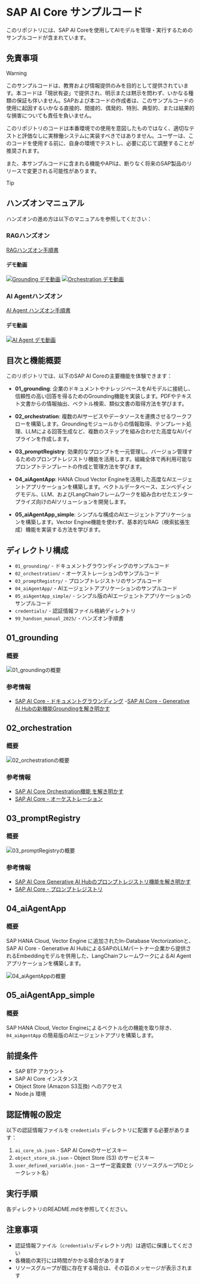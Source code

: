 # SAP AI Core サンプルコード

このリポジトリには、SAP AI Coreを使用してAIモデルを管理・実行するためのサンプルコードが含まれています。

## 免責事項

> [!WARNING]
> このサンプルコードは、教育および情報提供のみを目的として提供されています。本コードは「現状有姿」で提供され、明示または黙示を問わず、いかなる種類の保証も伴いません。SAPおよび本コードの作成者は、このサンプルコードの使用に起因するいかなる直接的、間接的、偶発的、特別、典型的、または結果的な損害についても責任を負いません。
>
> このリポジトリのコードは本番環境での使用を意図したものではなく、適切なテストと評価なしに実稼働システムに実装すべきではありません。ユーザーは、このコードを使用する前に、自身の環境でテストし、必要に応じて調整することが推奨されます。
>
> また、本サンプルコードに含まれる機能やAPIは、断りなく将来のSAP製品のリリースで変更される可能性があります。


> [!TIP]
> ## ハンズオンマニュアル
>
> ハンズオンの進め方は以下のマニュアルを参照してください：
>
> ### RAGハンズオン
> [RAGハンズオン手順書](99_handson_manual_2025/01_SAPAICore_RAG/README.md)
>
> #### デモ動画
> [![Grounding デモ動画](https://img.youtube.com/vi/vExXOQprhXk/0.jpg)](https://youtu.be/vExXOQprhXk)
> [![Orchestration デモ動画](https://img.youtube.com/vi/crbT2v8LVlU/0.jpg)](https://youtu.be/crbT2v8LVlU)
>
> ### AI Agentハンズオン
> [AI Agent ハンズオン手順書](99_handson_manual_2025/02_AIAgent_on_BTP/README.md)
>
> #### デモ動画
> [![AI Agent デモ動画](https://img.youtube.com/vi/U7Z9AH0B458/0.jpg)](https://youtu.be/U7Z9AH0B458)

## 目次と機能概要

このリポジトリでは、以下のSAP AI Coreの主要機能を体験できます：

- **01_grounding**: 企業のドキュメントやナレッジベースをAIモデルに接続し、信頼性の高い回答を得るためのGrounding機能を実装します。PDFやテキスト文書からの情報抽出、ベクトル検索、類似文書の取得方法を学びます。

- **02_orchestration**: 複数のAIサービスやデータソースを連携させるワークフローを構築します。Groundingモジュールからの情報取得、テンプレート処理、LLMによる回答生成など、複数のステップを組み合わせた高度なAIパイプラインを作成します。

- **03_promptRegistry**: 効果的なプロンプトを一元管理し、バージョン管理するためのプロンプトレジストリ機能を活用します。組織全体で再利用可能なプロンプトテンプレートの作成と管理方法を学びます。

- **04_aiAgentApp**: HANA Cloud Vector Engineを活用した高度なAIエージェントアプリケーションを構築します。ベクトルデータベース、エンべディングモデル、LLM、およびLangChainフレームワークを組み合わせたエンタープライズ向けのAIソリューションを開発します。

- **05_aiAgentApp_simple**: シンプルな構成のAIエージェントアプリケーションを構築します。Vector Engine機能を使わず、基本的なRAG（検索拡張生成）機能を実装する方法を学びます。

## ディレクトリ構成

- `01_grounding/` - ドキュメントグラウンディングのサンプルコード
- `02_orchestration/` - オーケストレーションのサンプルコード
- `03_promptRegistry/` - プロンプトレジストリのサンプルコード
- `04_aiAgentApp/` - AIエージェントアプリケーションのサンプルコード
- `05_aiAgentApp_simple/` - シンプル版のAIエージェントアプリケーションのサンプルコード
- `credentials/` - 認証情報ファイル格納ディレクトリ
- `99_handson_manual_2025/` - ハンズオン手順書

## 01_grounding
### 概要
![01_groundingの概要](01_grounding/assets/00_grounding_overview.png)

### 参考情報
- [SAP AI Core - ドキュメントグラウンディング](https://help.sap.com/docs/sap-ai-core/sap-ai-core-service-guide/document-grounding)
-[SAP AI Core - Generative AI Hubの新機能Groundingを解き明かす](https://community.sap.com/t5/technology-blogs-by-sap/sap-ai-core-generative-ai-hub%E3%81%AE%E6%96%B0%E6%A9%9F%E8%83%BDgrounding%E3%82%92%E8%A7%A3%E3%81%8D%E6%98%8E%E3%81%8B%E3%81%99/ba-p/14065096)

## 02_orchestration
### 概要
![02_orchestrationの概要](02_orchestration/assets/00_orchestration_overview.png)

### 参考情報
- [SAP AI Core Orchestration機能 を解き明かす](https://community.sap.com/t5/technology-blogs-by-sap/sap-ai-core-orchestration%E6%A9%9F%E8%83%BD-%E3%82%92%E8%A7%A3%E3%81%8D%E6%98%8E%E3%81%8B%E3%81%99/ba-p/14066141)
- [SAP AI Core - オーケストレーション](https://help.sap.com/docs/sap-ai-core/sap-ai-core-service-guide/orchestration)

## 03_promptRegistry
### 概要
![03_promptRegistryの概要](03_promptRegistry/assets/00_promptRegistry_overview.png)

### 参考情報
- [SAP AI Core Generative AI Hubのプロンプトレジストリ機能を解き明かす](https://community.sap.com/t5/technology-blogs-by-sap/sap-ai-core-generative-ai-hub%E3%81%AE%E3%83%97%E3%83%AD%E3%83%B3%E3%83%97%E3%83%88%E3%83%AC%E3%82%B8%E3%82%B9%E3%83%88%E3%83%AA%E6%A9%9F%E8%83%BD%E3%82%92%E8%A7%A3%E3%81%8D%E6%98%8E%E3%81%8B%E3%81%99/ba-p/14072026) 
- [SAP AI Core - プロンプトレジストリ](https://help.sap.com/docs/sap-ai-core/sap-ai-core-service-guide/prompt-registry) 

## 04_aiAgentApp
### 概要
SAP HANA Cloud, Vector Engine に追加されたIn-Database Vectorizationと、SAP AI Core - Generative AI HubによるSAPのLLMパートナー企業から提供されるEmbeddingモデルを併用した、LangChainフレームワークによるAI Agentアプリケーションを構築します。

![04_aiAgentAppの概要](04_aiAgentApp/assets/README/setup/00_aiAgentApp_overview.png)

## 05_aiAgentApp_simple
### 概要
SAP HANA Cloud, Vector Engineによるベクトル化の機能を取り除き、`04_aiAgentApp` の簡易版のAIエージェントアプリを構築します。

## 前提条件

- SAP BTP アカウント
- SAP AI Core インスタンス
- Object Store (Amazon S3互換) へのアクセス
- Node.js 環境

## 認証情報の設定

以下の認証情報ファイルを `credentials` ディレクトリに配置する必要があります：

1. `ai_core_sk.json` - SAP AI Coreのサービスキー
2. `object_store_sk.json` - Object Store (S3) のサービスキー
3. `user_defined_variable.json` - ユーザー定義変数（リソースグループIDとシークレット名）

## 実行手順

各ディレクトリのREADME.mdを参照してください。

## 注意事項

- 認証情報ファイル（`credentials/`ディレクトリ内）は適切に保護してください
- 各機能の実行には時間がかかる場合があります
- リソースグループが既に存在する場合は、その旨のメッセージが表示されます